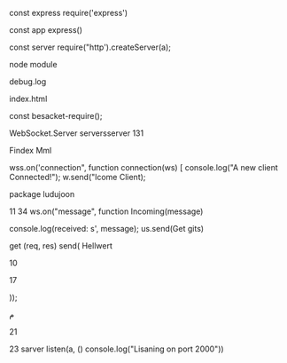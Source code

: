 const express require('express')

const app express()

const server require("http').createServer(a);

node module

debug.log

index.html

const besacket-require();

WebSocket.Server serversserver 131

Findex Mml

wss.on('connection", function connection(ws) [ console.log("A new client Connected!"); w.send("lcome Client);

package ludujoon

11 34 ws.on("message", function Incoming(message)

console.log(received: s', message); us.send(Get gits)

get (req, res) send( Hellwert

10

17

));

م

21

23 sarver listen(a, () console.log("Lisaning on port 2000"))

